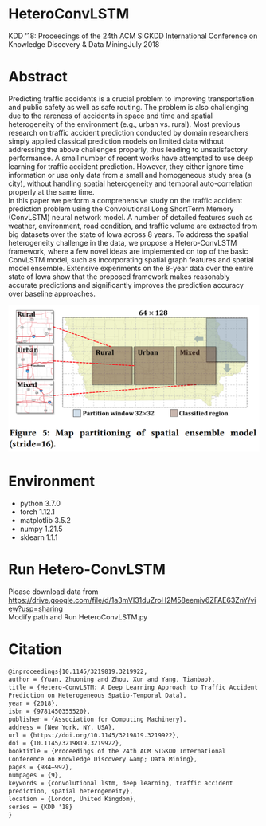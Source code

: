 # HeteroConvLSTM
KDD '18: Proceedings of the 24th ACM SIGKDD International Conference on Knowledge Discovery & Data MiningJuly 2018

# Abstract
Predicting traffic accidents is a crucial problem to improving transportation and public safety as well as safe routing. The problem is also challenging due to the rareness of accidents in space and time and spatial heterogeneity of the environment (e.g., urban vs. rural). Most previous research on traffic accident prediction conducted by domain researchers simply applied classical prediction models on limited data without addressing the above challenges properly, thus leading to unsatisfactory performance. A small number of recent works have attempted to use deep learning for traffic accident prediction. However, they either ignore time information or use only data from a small and homogeneous study area (a city), without handling spatial heterogeneity and temporal auto-correlation properly at the same time. \
In this paper we perform a comprehensive study on the traffic accident prediction problem using the Convolutional Long ShortTerm Memory (ConvLSTM) neural network model. A number of detailed features such as weather, environment, road condition, and traffic volume are extracted from big datasets over the state of Iowa across 8 years. To address the spatial heterogeneity challenge in the data, we propose a Hetero-ConvLSTM framework, where a few novel ideas are implemented on top of the basic ConvLSTM model, such as incorporating spatial graph features and spatial model ensemble. Extensive experiments on the 8-year data over the entire state of Iowa show that the proposed framework makes reasonably accurate predictions and significantly improves the prediction accuracy over baseline approaches.

![alt text](https://github.com/BANG23333/HeteroConvLSTM/blob/main/img/spatia_ensemble.png)

# Environment
- python 3.7.0
- torch 1.12.1
- matplotlib 3.5.2
- numpy 1.21.5
- sklearn 1.1.1

# Run Hetero-ConvLSTM
Please download data from https://drive.google.com/file/d/1a3mVI31duZroH2M58eemjv6ZFAE63ZnY/view?usp=sharing
\
Modify path and Run HeteroConvLSTM.py

# Citation
```
@inproceedings{10.1145/3219819.3219922,
author = {Yuan, Zhuoning and Zhou, Xun and Yang, Tianbao},
title = {Hetero-ConvLSTM: A Deep Learning Approach to Traffic Accident Prediction on Heterogeneous Spatio-Temporal Data},
year = {2018},
isbn = {9781450355520},
publisher = {Association for Computing Machinery},
address = {New York, NY, USA},
url = {https://doi.org/10.1145/3219819.3219922},
doi = {10.1145/3219819.3219922},
booktitle = {Proceedings of the 24th ACM SIGKDD International Conference on Knowledge Discovery &amp; Data Mining},
pages = {984–992},
numpages = {9},
keywords = {convolutional lstm, deep learning, traffic accident prediction, spatial heterogeneity},
location = {London, United Kingdom},
series = {KDD '18}
}
```
